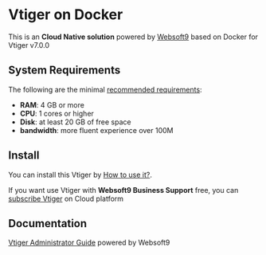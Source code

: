 # Vtiger on Docker  

This is an **Cloud Native solution** powered by [Websoft9](https://www.websoft9.com) based on Docker for Vtiger v7.0.0

## System Requirements

The following are the minimal [recommended requirements](https://community.vtiger.com/help/vtigercrm/administrators/installation.html):

* **RAM**: 4 GB or more
* **CPU**: 1 cores or higher
* **Disk**: at least 20 GB of free space
* **bandwidth**: more fluent experience over 100M  

## Install

You can install this Vtiger by [How to use it?](https://github.com/Websoft9/docker-library#how-to-use-it).   

If you want use Vtiger with **Websoft9 Business Support** free, you can [subscribe Vtiger](https://www.websoft9.com/apps) on Cloud platform

## Documentation

[Vtiger Administrator Guide](https://support.websoft9.com/docs/vtiger) powered by Websoft9

